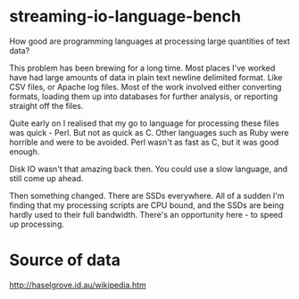 streaming-io-language-bench
===========================

How good are programming languages at processing large quantities of text data?

This problem has been brewing for a long time. Most places I've worked have had large amounts of data in plain text newline delimited format. Like CSV files, or Apache log files. Most of the work involved either converting formats, loading them up into databases for further analysis, or reporting straight off the files.

Quite early on I realised that my go to language for processing these files was quick - Perl. But not as quick as C. Other languages such as Ruby were horrible and were to be avoided. Perl wasn't as fast as C, but it was good enough. 

Disk IO wasn't that amazing back then. You could use a slow language, and still come up ahead.

Then something changed. There are SSDs everywhere. All of a sudden I'm finding that my processing scripts are CPU bound, and the SSDs are being hardly used to their full bandwidth. There's an opportunity here - to speed up processing.

Source of data
==============
http://haselgrove.id.au/wikipedia.htm
